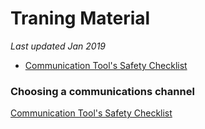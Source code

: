 # Traning Material

*Last updated Jan 2019*

* [Communication Tool's Safety Checklist](#choosing-a-communications-channel)


### Choosing a communications channel
[Communication Tool's Safety Checklist](#checklist.pdf)
